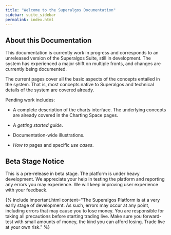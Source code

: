 ```yaml
---
title: "Welcome to the Superalgos Documentation"
sidebar: suite_sidebar
permalink: index.html
---
```


## About this Documentation

This documentation is currently work in progress and corresponds to an unreleased version of the Superalgos Suite, still in development. The system has experienced a major shift on multiple fronts, and changes are currently being documented.

The current pages cover all the basic aspects of the concepts entailed in the system. That is, most concepts native to Superalgos and technical details of the system are covered already.

Pending work includes:

* A complete description of the charts interface. The underlying concepts are already covered in the Charting Space pages.

* A *getting started guide*.

* Documentation-wide illustrations.

* *How to* pages and specific *use cases*.

## Beta Stage Notice

This is a pre-release in beta stage. The platform is under heavy development. We appreciate your help in testing the platform and reporting any errors you may experience. We will keep improving user experience with your feedback.

{% include important.html content="The Superalgos Platform is at a very early stage of development. As such, errors may occur at any point, including errors that may cause you to lose money. You are responsible for taking all precautions before starting trading live. Make sure you forward-test with small amounts of money, the kind you can afford losing. Trade live at your own risk." %}


